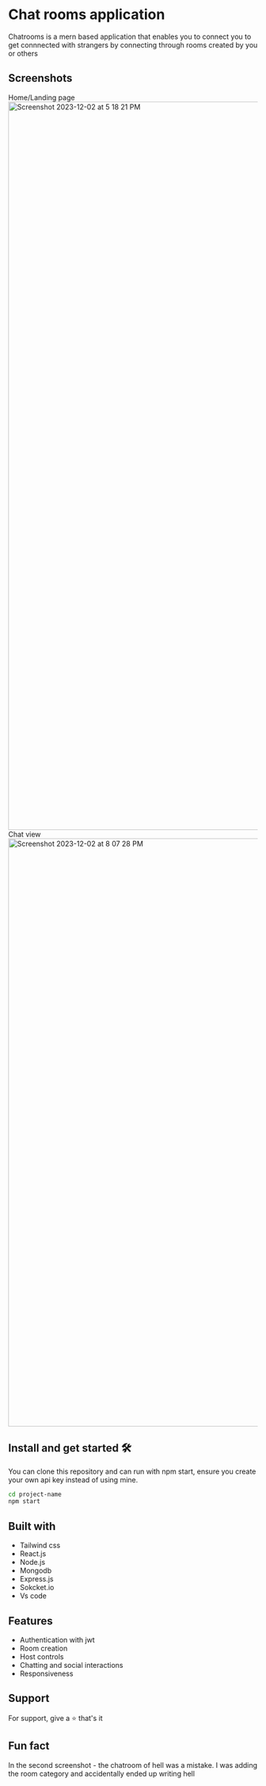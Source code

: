 
# Chat rooms application

Chatrooms is a mern based application that enables you to connect you to get connnected with strangers by connecting through rooms created by you or others

## Screenshots

Home/Landing page
<img width="1470" alt="Screenshot 2023-12-02 at 5 18 21 PM" src="https://github.com/sahil-gpm/chatrooms/assets/142314251/8a7d4e10-5766-4387-b1d1-6d5a4f63ac01">
Chat view
<img width="1187" alt="Screenshot 2023-12-02 at 8 07 28 PM" src="https://github.com/sahil-gpm/chatrooms/assets/142314251/14d85048-eb56-422d-a636-3f0979a88917">


## Install and get started 🛠️

You can clone this repository and can run with npm start, ensure you create your own api key instead of using mine.

```bash
cd project-name
npm start
```
## Built with
- Tailwind css 
- React.js
- Node.js
- Mongodb 
- Express.js
- Sokcket.io
- Vs code

## Features

- Authentication with jwt
- Room creation
- Host controls
- Chatting and social interactions 
- Responsiveness


## Support

For support, give a ⭐️ that's it

## Fun fact
In the second screenshot - the chatroom of hell was a mistake. I was adding the room category and accidentally ended up writing hell

